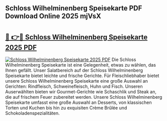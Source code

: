 ## Schloss Wilhelminenberg Speisekarte PDF Download Online 2025 mjVsX

# <h2><a href="http://gc9m4mw.nevu.top/?p=Schloss+Wilhelminenberg+Speisekarte">🔗 👉🔴 Schloss Wilhelminenberg Speisekarte 2025 PDF</a></h2>

[![Schloss Wilhelminenberg Speisekarte 2025 PDF](https://i.imgur.com/dBaPXMq.png)](http://gc9m4mw.nevu.top/?p=Schloss+Wilhelminenberg+Speisekarte)
Die Schloss Wilhelminenberg Speisekarte ist eine Gelegenheit, etwas zu wählen, das Ihnen gefällt. Unser Salatbereich auf der Schloss Wilhelminenberg Speisekarte bietet leichte und frische Gerichte. Für Fleischliebhaber bietet unsere Schloss Wilhelminenberg Speisekarte eine große Auswahl an Gerichten: Rindfleisch, Schweinefleisch, Huhn und Fisch. Unseren Auserwählten bieten wir Gourmet-Gerichte wie Schaschlik und Steak an, die auf frischem Feuer zubereitet werden. Unsere Schloss Wilhelminenberg Speisekarte umfasst eine große Auswahl an Desserts, von klassischen Torten und Kuchen bis hin zu exquisiten Crème Brûlée und Schokoladenspezialitäten.
